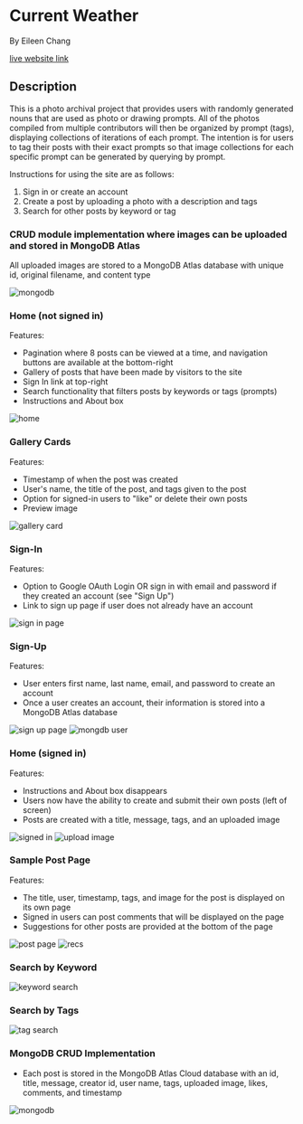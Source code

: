 # Current Weather
By Eileen Chang

<a href="https://current-weather.herokuapp.com/">live website link</a>

## Description
This is a photo archival project that provides users with randomly generated nouns that are used as photo or drawing prompts. All of the photos compiled from multiple contributors will then be organized by prompt (tags), displaying collections of iterations of each prompt. The intention is for users to tag their posts with their exact prompts so that image collections for each specific prompt can be generated by querying by prompt.

Instructions for using the site are as follows:
1. Sign in or create an account
2. Create a post by uploading a photo with a description and tags
3. Search for other posts by keyword or tag

### CRUD module implementation where images can be uploaded and stored in MongoDB Atlas
All uploaded images are stored to a MongoDB Atlas database with unique id, original filename, and content type

<img src="/client/public/images/mongodb.png" alt="mongodb">

### Home (not signed in)
Features:
- Pagination where 8 posts can be viewed at a time, and navigation buttons are available at the bottom-right
- Gallery of posts that have been made by visitors to the site
- Sign In link at top-right
- Search functionality that filters posts by keywords or tags (prompts)
- Instructions and About box
<img src="/client/public/images/home.png" alt="home">

### Gallery Cards
Features:
- Timestamp of when the post was created
- User's name, the title of the post, and tags given to the post
- Option for signed-in users to "like" or delete their own posts 
- Preview image
<img src="/client/public/images/card.png" alt="gallery card">

### Sign-In
Features:
- Option to Google OAuth Login OR sign in with email and password if they created an account (see "Sign Up")
- Link to sign up page if user does not already have an account
<img src="/client/public/images/sign-in-page.png" alt="sign in page">

### Sign-Up
Features:
- User enters first name, last name, email, and password to create an account
- Once a user creates an account, their information is stored into a MongoDB Atlas database
<img src="/client/public/images/sign-up-page.png" alt="sign up page">
<img src="/client/public/images/mongodb-user.png" alt="mongdb user">

### Home (signed in)
Features:
- Instructions and About box disappears
- Users now have the ability to create and submit their own posts (left of screen)
- Posts are created with a title, message, tags, and an uploaded image
<img src="/client/public/images/home-signed-in.png" alt="signed in">
<img src="/client/public/images/upload-image.png" alt="upload image">

### Sample Post Page
Features:
- The title, user, timestamp, tags, and image for the post is displayed on its own page
- Signed in users can post comments that will be displayed on the page
- Suggestions for other posts are provided at the bottom of the page
<img src="/client/public/images/post-page.png" alt="post page">
<img src="/client/public/images/recs.png" alt="recs">

### Search by Keyword
<img src="/client/public/images/keyword-lamp.png" alt="keyword search">

### Search by Tags
<img src="/client/public/images/tag-space.png" alt="tag search">

### MongoDB CRUD Implementation
- Each post is stored in the MongoDB Atlas Cloud database with an id, title, message, creator id, user name, tags, uploaded image, likes, comments, and timestamp
<img src="/client/public/images/mongodb-post.png" alt="mongodb">

